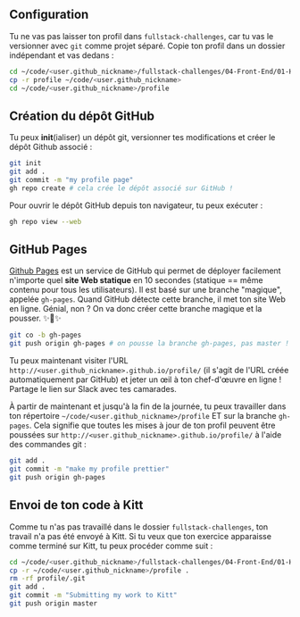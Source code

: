 ## Configuration

Tu ne vas pas laisser ton profil dans `fullstack-challenges`, car tu vas le versionner avec `git` comme projet séparé. Copie ton profil dans un dossier indépendant et vas dedans :

```bash
cd ~/code/<user.github_nickname>/fullstack-challenges/04-Front-End/01-HTML-and-CSS/04-Responsive-profile
cp -r profile ~/code/<user.github_nickname>
cd ~/code/<user.github_nickname>/profile
```

## Création du dépôt GitHub

Tu peux **init**(ialiser) un dépôt git, versionner tes modifications et créer le dépôt Github associé :

```bash
git init
git add .
git commit -m "my profile page"
gh repo create # cela crée le dépôt associé sur GitHub !
```

Pour ouvrir le dépôt GitHub depuis ton navigateur, tu peux exécuter :

```bash
gh repo view --web
```

## GitHub Pages

[Github Pages](https://pages.github.com/) est un service de GitHub qui permet de déployer facilement n'importe quel **site Web statique** en 10 secondes (statique == même contenu pour tous les utilisateurs). Il est basé sur une branche "magique", appelée `gh-pages`. Quand GitHub détecte cette branche, il met ton site Web en ligne. Génial, non ? On va donc créer cette branche magique et la pousser. ✨🌿✨

```bash
git co -b gh-pages
git push origin gh-pages # on pousse la branche gh-pages, pas master !
```

Tu peux maintenant visiter l'URL `http://<user.github_nickname>.github.io/profile/` (il s'agit de l'URL créée automatiquement par GitHub) et jeter un œil à ton chef-d'œuvre en ligne ! Partage le lien sur Slack avec tes camarades.

À partir de maintenant et jusqu'à la fin de la journée, tu peux travailler dans ton répertoire `~/code/<user.github_nickname>/profile` ET sur la branche `gh-pages`. Cela signifie que toutes les mises à jour de ton profil peuvent être poussées sur `http://<user.github_nickname>.github.io/profile/` à l'aide des commandes git :

```bash
git add .
git commit -m "make my profile prettier"
git push origin gh-pages
```

## Envoi de ton code à Kitt

Comme tu n'as pas travaillé dans le dossier `fullstack-challenges`, ton travail n'a pas été envoyé à Kitt. Si tu veux que ton exercice apparaisse comme terminé sur Kitt, tu peux procéder comme suit :

```bash
cd ~/code/<user.github_nickname>/fullstack-challenges/04-Front-End/01-HTML-and-CSS/05-Push-on-Github-Pages
cp -r ~/code/<user.github_nickname>/profile .
rm -rf profile/.git
git add .
git commit -m "Submitting my work to Kitt"
git push origin master
```
